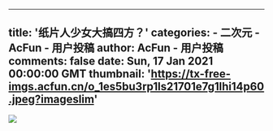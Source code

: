 
---
title: '纸片人少女大搞四方？'
categories: 
    - 二次元
    - AcFun - 用户投稿
author: AcFun - 用户投稿
comments: false
date: Sun, 17 Jan 2021 00:00:00 GMT
thumbnail: 'https://tx-free-imgs.acfun.cn/o_1es5bu3rp1ls21701e7g1lhi14p60.jpeg?imageslim'
---

<div>   
<img src="https://tx-free-imgs.acfun.cn/o_1es5bu3rp1ls21701e7g1lhi14p60.jpeg?imageslim" referrerpolicy="no-referrer">  
</div>
            